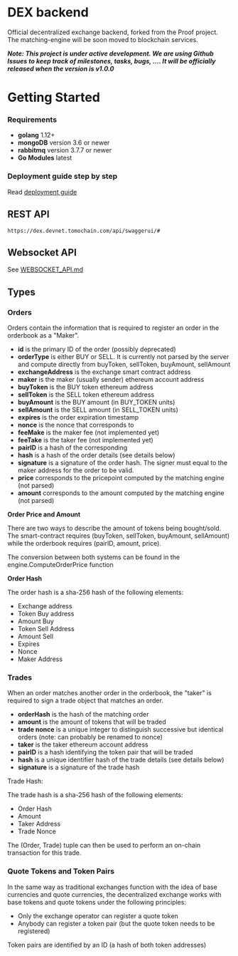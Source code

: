 # DEX backend
 
Official decentralized exchange backend, forked from the Proof project.  
The matching-engine will be soon moved to blockchain services.

_**Note: This project is under active development. We are using Github Issues to keep track of milestones, tasks, bugs, ....
It will be officially released when the version is v1.0.0**_

# Getting Started

### Requirements
- **golang** 1.12+
- **mongoDB** version 3.6 or newer
- **rabbitmq** version 3.7.7 or newer
- **Go Modules** latest

### Deployment guide step by step
Read [deployment guide](DEPLOY.md)

## REST API
```
https://dex.devnet.tomochain.com/api/swaggerui/#
```

## Websocket API

See [WEBSOCKET_API.md](WEBSOCKET_API.md)


## Types

### Orders

Orders contain the information that is required to register an order in the orderbook as a "Maker".

- **id** is the primary ID of the order (possibly deprecated)
- **orderType** is either BUY or SELL. It is currently not parsed by the server and compute directly from buyToken, sellToken, buyAmount, sellAmount
- **exchangeAddress** is the exchange smart contract address
- **maker** is the maker (usually sender) ethereum account address
- **buyToken** is the BUY token ethereum address
- **sellToken** is the SELL token ethereum address
- **buyAmount** is the BUY amount (in BUY_TOKEN units)
- **sellAmount** is the SELL amount (in SELL_TOKEN units)
- **expires** is the order expiration timestamp
- **nonce** is the nonce that corresponds to
- **feeMake** is the maker fee (not implemented yet)
- **feeTake** is the taker fee (not implemented yet)
- **pairID** is a hash of the corresponding
- **hash** is a hash of the order details (see details below)
- **signature** is a signature of the order hash. The signer must equal to the maker address for the order to be valid.
- **price** corresponds to the pricepoint computed by the matching engine (not parsed)
- **amount** corresponds to the amount computed by the matching engine (not parsed)

**Order Price and Amount**

There are two ways to describe the amount of tokens being bought/sold. The smart-contract requires (buyToken, sellToken, buyAmount, sellAmount) while the
orderbook requires (pairID, amount, price).

The conversion between both systems can be found in the engine.ComputeOrderPrice
function

**Order Hash**

The order hash is a sha-256 hash of the following elements:

- Exchange address
- Token Buy address
- Amount Buy
- Token Sell Address
- Amount Sell
- Expires
- Nonce
- Maker Address

### Trades

When an order matches another order in the orderbook, the "taker" is required
to sign a trade object that matches an order.

- **orderHash** is the hash of the matching order
- **amount** is the amount of tokens that will be traded
- **trade nonce** is a unique integer to distinguish successive but identical orders (note: can probably be renamed to nonce)
- **taker** is the taker ethereum account address
- **pairID** is a hash identifying the token pair that will be traded
- **hash** is a unique identifier hash of the trade details (see details below)
- **signature** is a signature of the trade hash

Trade Hash:

The trade hash is a sha-256 hash of the following elements:

- Order Hash
- Amount
- Taker Address
- Trade Nonce

The (Order, Trade) tuple can then be used to perform an on-chain transaction for this trade.

### Quote Tokens and Token Pairs

In the same way as traditional exchanges function with the idea of base
currencies and quote currencies, the decentralized exchange works with
base tokens and quote tokens under the following principles:

- Only the exchange operator can register a quote token
- Anybody can register a token pair (but the quote token needs to be registered)

Token pairs are identified by an ID (a hash of both token addresses)
